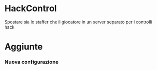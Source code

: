 # HackControl
Spostare sia lo staffer che il giocatore in un server separato per i controlli hack

# Aggiunte
### Nuova configurazione
